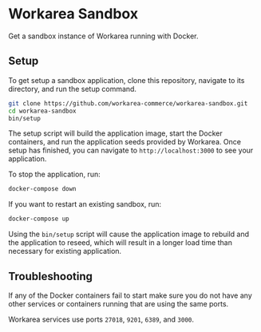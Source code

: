 Workarea Sandbox
================================================================================

Get a sandbox instance of Workarea running with Docker.

Setup
--------------------------------------------------------------------------------

To get setup a sandbox application, clone this repository, navigate to its directory, and run the setup command.

```bash
git clone https://github.com/workarea-commerce/workarea-sandbox.git
cd workarea-sandbox
bin/setup
```

The setup script will build the application image, start the Docker containers, and run the application seeds provided by Workarea. Once setup has finished, you can navigate to `http://localhost:3000` to see your application.

To stop the application, run:

```bash
docker-compose down
```

If you want to restart an existing sandbox, run:

```bash
docker-compose up
```

Using the `bin/setup` script will cause the application image to rebuild and the application to reseed, which will result in a longer load time than necessary for existing application.

Troubleshooting
--------------------------------------------------------------------------------

If any of the Docker containers fail to start make sure you do not have any other services or containers running that are using the same ports.

Workarea services use ports `27018`, `9201`, `6389`, and `3000`.
